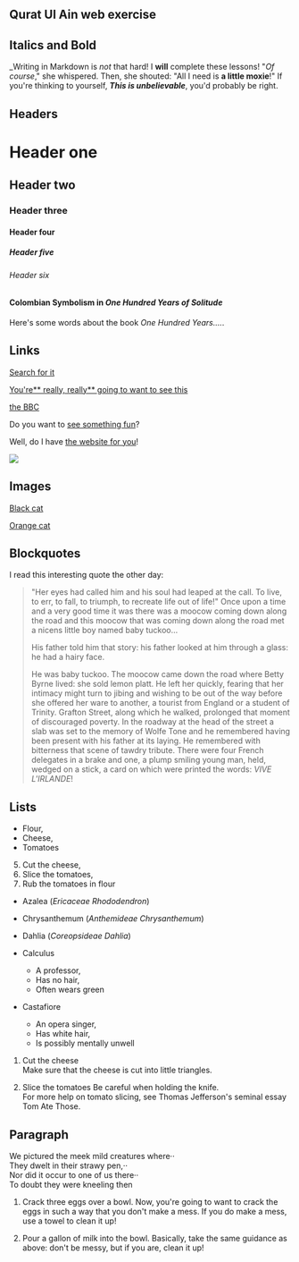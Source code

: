 ## Qurat Ul Ain web exercise
## Italics and Bold
_Writing in Markdown is _not_ that hard!
I **will** complete these lessons!
"_Of course_," she whispered. Then, she shouted: "All I need is **a little moxie**!"
If you're thinking to yourself, **_This is unbelievable_**, you'd probably be right.
## Headers
# Header one
## Header two
### Header three
#### Header four
##### Header five
###### Header six
#### Colombian Symbolism in _One Hundred Years of Solitude_
Here's some words about the book _One Hundred Years...._.
## Links
[Search for it](https://www.google.com)

 [You're** really, really** going to want to see this](https://www.dailykitten.com)

[the BBC](https://www.bbc.com/news)

Do you want to [see something fun][]?

Well, do I have [the website for you][another fun place]!

[see something fun]: http://www.zombo.com  
[another fun place]: http://www.stumbleupon.com 
![](https://upload.wikimedia.org/wikipedia/commons/5/56/Tiger.50.jpg)
## Images
[Black cat][black]

[Orange cat][Orange]

[Black]: https://upload.wikimedia.org/wikipedia/commons/a/a3/81_INF_DIV_SSI.jpg
[orange]: https://upload.wikimedia.org/wikipedia/commons/a/a3/81_INF_DIV_SSI.JPG
## Blockquotes
I read this interesting quote the other day:

>"Her eyes had called him and his soul had leaped at the call. To live, to err, to fall, to triumph, to recreate life out of life!"
>Once upon a time and a very good time it was there was a moocow coming down along the road and this moocow that was coming down along the road met a nicens little boy named baby tuckoo...
>
>His father told him that story: his father looked at him through a glass: he had a hairy face.
>
>He was baby tuckoo. The moocow came down the road where Betty Byrne lived: she sold lemon platt.
>He left her quickly, fearing that her intimacy might turn to jibing and wishing to be out of the way before she offered her ware to another, a tourist from England or a student of Trinity. Grafton Street, along which he walked, prolonged that moment of discouraged poverty. In the roadway at the head of the street a slab was set to the memory of Wolfe Tone and he remembered having been present with his father at its laying. He remembered with bitterness that scene of tawdry tribute. There were four French delegates in a brake and one, a plump smiling young man, held, wedged on a stick, a card on which were printed the words: _VIVE L'IRLANDE_!
## Lists
* Flour,
* Cheese,
* Tomatoes
5. Cut the cheese,
6. Slice the tomatoes,
7. Rub the tomatoes in flour
* Azalea (_Ericaceae Rhododendron_)
* Chrysanthemum (_Anthemideae Chrysanthemum_)
* Dahlia (_Coreopsideae Dahlia_)
* Calculus
  * A professor,
  * Has no hair,
  * Often wears green

* Castafiore
  * An opera singer,
  * Has white hair,
  * Is possibly mentally unwell
1. Cut the cheese  
   Make sure that the cheese is cut into little triangles.

2. Slice the tomatoes 
   Be careful when holding the knife.  
   For more help on tomato slicing, see Thomas Jefferson's seminal essay Tom Ate Those.
## Paragraph
We pictured the meek mild creatures where··  
They dwelt in their strawy pen,··  
Nor did it occur to one of us there··  
To doubt they were kneeling then
1. Crack three eggs over a bowl. 
   Now, you're going to want to crack the eggs in such a way that you don't make a mess. 
   If you do make a mess, use a towel to clean it up!

2. Pour a gallon of milk into the bowl.
   Basically, take the same guidance as above: don't be messy, but if you are, clean it up!